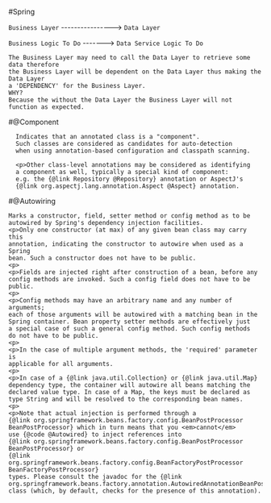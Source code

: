 #Spring

`Business Layer` ----------------> `Data Layer`

`Business Logic To Do` -------> `Data Service Logic To Do`

    The Business Layer may need to call the Data Layer to retrieve some data therefore
    the Business Layer will be dependent on the Data Layer thus making the Data Layer 
    a 'DEPENDENCY' for the Business Layer. 
    WHY?
    Because the without the Data Layer the Business Layer will not function as expected.

  
  #@Component
  
      Indicates that an annotated class is a "component".
      Such classes are considered as candidates for auto-detection
      when using annotation-based configuration and classpath scanning.
     
      <p>Other class-level annotations may be considered as identifying
      a component as well, typically a special kind of component:
      e.g. the {@link Repository @Repository} annotation or AspectJ's
      {@link org.aspectj.lang.annotation.Aspect @Aspect} annotation.
      
  #@Autowiring
  
  
    Marks a constructor, field, setter method or config method as to be
    autowired by Spring's dependency injection facilities.
    <p>Only one constructor (at max) of any given bean class may carry this
    annotation, indicating the constructor to autowire when used as a Spring
    bean. Such a constructor does not have to be public.
    <p>
    <p>Fields are injected right after construction of a bean, before any
    config methods are invoked. Such a config field does not have to be public.
    <p>
    <p>Config methods may have an arbitrary name and any number of arguments;
    each of those arguments will be autowired with a matching bean in the
    Spring container. Bean property setter methods are effectively just
    a special case of such a general config method. Such config methods
    do not have to be public.
    <p>
    <p>In the case of multiple argument methods, the 'required' parameter is
    applicable for all arguments.
    <p>
    <p>In case of a {@link java.util.Collection} or {@link java.util.Map}
    dependency type, the container will autowire all beans matching the
    declared value type. In case of a Map, the keys must be declared as
    type String and will be resolved to the corresponding bean names.
    <p>
    <p>Note that actual injection is performed through a
    {@link org.springframework.beans.factory.config.BeanPostProcessor
    BeanPostProcessor} which in turn means that you <em>cannot</em>
    use {@code @Autowired} to inject references into
    {@link org.springframework.beans.factory.config.BeanPostProcessor
    BeanPostProcessor} or
    {@link org.springframework.beans.factory.config.BeanFactoryPostProcessor BeanFactoryPostProcessor}
    types. Please consult the javadoc for the {@link org.springframework.beans.factory.annotation.AutowiredAnnotationBeanPostProcessor}
    class (which, by default, checks for the presence of this annotation).
  
  